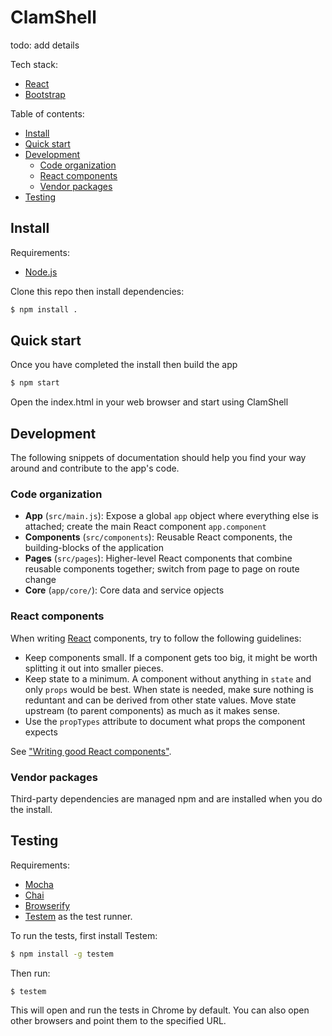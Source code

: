 # ClamShell

todo: add details

Tech stack:

- [React](http://facebook.github.io/react)
- [Bootstrap](http://getbootstrap.com/)


Table of contents:

- [Install](#install)
- [Quick start](#quick-start)
- [Development](#development)
    - [Code organization](#code-organization)
    - [React components](#react-components)
    - [Vendor packages](#vendor-packages)
- [Testing](#testing)

## Install

Requirements:

- [Node.js](http://nodejs.org/)

Clone this repo then install dependencies:

```bash
$ npm install .
```

## Quick start

Once you have completed the install then build the app 

```bash
$ npm start
```

Open the index.html in your web browser and start using ClamShell


## Development

The following snippets of documentation should help you find your way around and contribute to the app's code.

### Code organization

- **App** (`src/main.js`): Expose a global `app` object where everything else is attached; create the main React component `app.component`
- **Components** (`src/components`): Reusable React components, the building-blocks of the application
- **Pages** (`src/pages`): Higher-level React components that combine reusable components together; switch from page to page on route change
- **Core** (`app/core/`): Core data and service opjects 

### React components

When writing [React](http://facebook.github.io/react) components, try to follow the following guidelines:

- Keep components small. If a component gets too big, it might be worth splitting it out into smaller pieces.
- Keep state to a minimum. A component without anything in `state` and only `props` would be best. When state is needed, make sure nothing is reduntant and can be derived from other state values. Move state upstream (to parent components) as much as it makes sense.
- Use the `propTypes` attribute to document what props the component expects

See ["Writing good React components"](http://blog.whn.se/post/69621609605/writing-good-react-components).

### Vendor packages

Third-party dependencies are managed npm and are installed when you do the install.


## Testing

Requirements:

- [Mocha](http://visionmedia.github.io/mocha/) 
- [Chai](http://chaijs.com/)
- [Browserify](http://browserify.org/)
- [Testem](https://github.com/airportyh/testem) as the test runner.

To run the tests, first install Testem:

```bash
$ npm install -g testem
```

Then run:

```
$ testem
```

This will open and run the tests in Chrome by default. You can also open other browsers and point them to the specified URL.